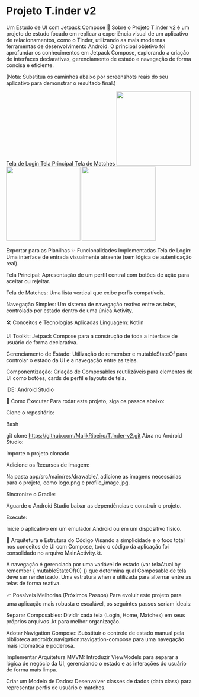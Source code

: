  # Projeto T.inder v2

Um Estudo de UI com Jetpack Compose
📖 Sobre o Projeto
T.inder v2 é um projeto de estudo focado em replicar a experiência visual de um aplicativo de relacionamentos, como o Tinder, utilizando as mais modernas ferramentas de desenvolvimento Android. O principal objetivo foi aprofundar os conhecimentos em Jetpack Compose, explorando a criação de interfaces declarativas, gerenciamento de estado e navegação de forma concisa e eficiente.

(Nota: Substitua os caminhos abaixo por screenshots reais do seu aplicativo para demonstrar o resultado final.)

Tela de Login	Tela Principal	Tela de Matches
<img src="link_para_sua_screenshot_login.png" width="200"/>	<img src="link_para_sua_screenshot_principal.png" width="200"/>	<img src="link_para_sua_screenshot_matches.png" width="200"/>

Exportar para as Planilhas
✨ Funcionalidades Implementadas
Tela de Login: Uma interface de entrada visualmente atraente (sem lógica de autenticação real).

Tela Principal: Apresentação de um perfil central com botões de ação para aceitar ou rejeitar.

Tela de Matches: Uma lista vertical que exibe perfis compatíveis.

Navegação Simples: Um sistema de navegação reativo entre as telas, controlado por estado dentro de uma única Activity.

🛠️ Conceitos e Tecnologias Aplicadas
Linguagem: Kotlin

UI Toolkit: Jetpack Compose para a construção de toda a interface de usuário de forma declarativa.

Gerenciamento de Estado: Utilização de remember e mutableStateOf para controlar o estado da UI e a navegação entre as telas.

Componentização: Criação de Composables reutilizáveis para elementos de UI como botões, cards de perfil e layouts de tela.

IDE: Android Studio

🚀 Como Executar
Para rodar este projeto, siga os passos abaixo:

Clone o repositório:

Bash

git clone https://github.com/MalikRibeiro/T.Inder-v2.git
Abra no Android Studio:

Importe o projeto clonado.

Adicione os Recursos de Imagem:

Na pasta app/src/main/res/drawable/, adicione as imagens necessárias para o projeto, como logo.png e profile_image.jpg.

Sincronize o Gradle:

Aguarde o Android Studio baixar as dependências e construir o projeto.

Execute:

Inicie o aplicativo em um emulador Android ou em um dispositivo físico.

📂 Arquitetura e Estrutura do Código
Visando a simplicidade e o foco total nos conceitos de UI com Compose, todo o código da aplicação foi consolidado no arquivo MainActivity.kt.

A navegação é gerenciada por uma variável de estado (var telaAtual by remember { mutableStateOf(0) }) que determina qual Composable de tela deve ser renderizado. Uma estrutura when é utilizada para alternar entre as telas de forma reativa.

📈 Possíveis Melhorias (Próximos Passos)
Para evoluir este projeto para uma aplicação mais robusta e escalável, os seguintes passos seriam ideais:

Separar Composables: Dividir cada tela (Login, Home, Matches) em seus próprios arquivos .kt para melhor organização.

Adotar Navigation Compose: Substituir o controle de estado manual pela biblioteca androidx.navigation:navigation-compose para uma navegação mais idiomática e poderosa.

Implementar Arquitetura MVVM: Introduzir ViewModels para separar a lógica de negócio da UI, gerenciando o estado e as interações do usuário de forma mais limpa.

Criar um Modelo de Dados: Desenvolver classes de dados (data class) para representar perfis de usuário e matches.
